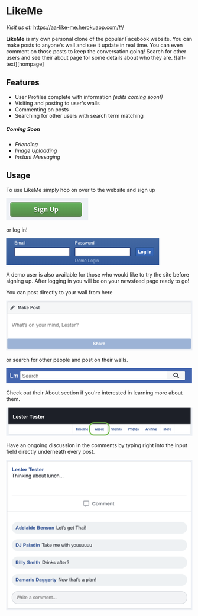 [login]: https://github.com/robrosado1/LikeMe/blob/master/app/assets/images/login.png "Login"
[signup_button]: https://github.com/robrosado1/LikeMe/blob/master/app/assets/images/signup_button.png "Sign Up"
[homepage]: https://github.com/robrosado1/LikeMe/blob/master/app/assets/images/homepage.png "Home Page"
[make_post]: https://github.com/robrosado1/LikeMe/blob/master/app/assets/images/make_post.png "Make Post"
[search_bar]: https://github.com/robrosado1/LikeMe/blob/master/app/assets/images/search_bar.png "Search"
[comment_thread]: https://github.com/robrosado1/LikeMe/blob/master/app/assets/images/comment_thread.png "Commenting"
[link_to_about]: https://github.com/robrosado1/LikeMe/blob/master/app/assets/images/link_to_about.png "About"

# LikeMe

*Visit us at:*
https://aa-like-me.herokuapp.com/#/

**LikeMe** is my own personal clone of the popular Facebook website. You can make posts to anyone's wall and see it update in real time. You can even comment on those posts to keep the conversation going! Search for other users and see their about page for some details about who they are. 
![alt-text][hompage]


## Features
* User Profiles complete with information *(edits coming soon!)*
* Visiting and posting to user's walls 
* Commenting on posts
* Searching for other users with search term matching

##### *Coming Soon*
* *Friending*
* *Image Uploading*
* *Instant Messaging*

## Usage
To use LikeMe simply hop on over to the website and sign up 

![alt-text][signup_button] 

or log in! 

![alt-text][login] 

A demo user is also available for those who would like to try the site before signing up. After logging in you will be on your newsfeed page ready to go!

You can post directly to your wall from here 

![alt-text][make_post]

or search for other people and post on their walls. 

![alt-text][search_bar]

Check out their About section if you're interested in learning more about them.

![alt-text][link_to_about]

Have an ongoing discussion in the comments by typing right into the input field directly underneath every post.

![alt-text][comment_thread]










